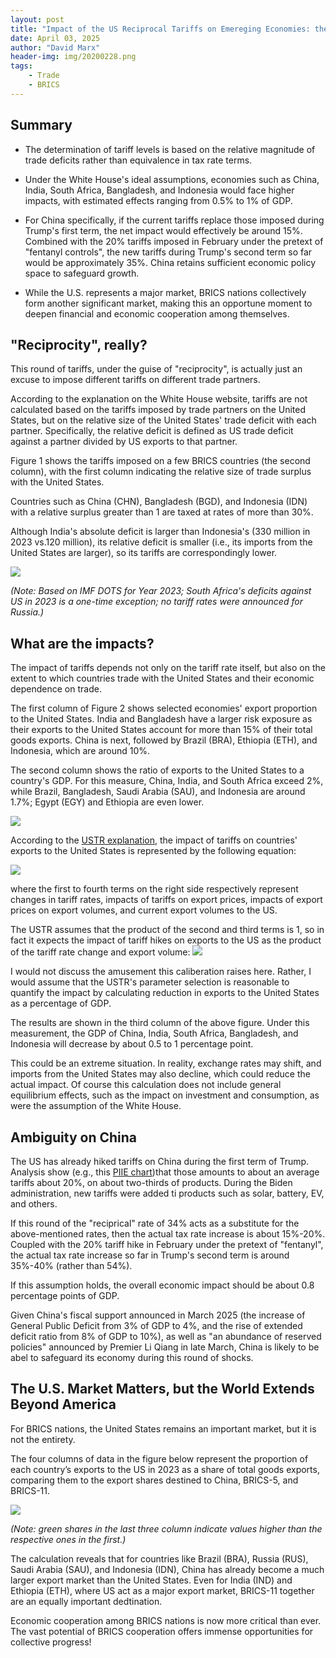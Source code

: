 ```yaml
---
layout: post
title: "Impact of the US Reciprocal Tariffs on Emereging Economies: the case of BRICS"
date: April 03, 2025
author: "David Marx"
header-img: img/20200228.png
tags:
    - Trade
    - BRICS
---
```


## Summary

- The determination of tariff levels is based on the relative magnitude of trade deficits rather than equivalence in tax rate terms. 

- Under the White House's ideal assumptions, economies such as China, India, South Africa, Bangladesh, and Indonesia would face higher impacts, with estimated effects ranging from 0.5% to 1% of GDP. 

- For China specifically, if the current tariffs replace those imposed during Trump's first term, the net impact would effectively be around 15%. Combined with the 20% tariffs imposed in February under the pretext of "fentanyl controls", the new tariffs during Trump's second term so far would be approximately 35%. China retains sufficient economic policy space to safeguard growth. 

- While the U.S. represents a major market, BRICS nations collectively form another significant market, making this an opportune moment to deepen financial and economic cooperation among themselves.



## "Reciprocity", really? 
This round of tariffs, under the guise of "reciprocity", is actually just an excuse to impose different tariffs on different trade partners. 

According to the explanation on the White House website, tariffs are not calculated based on the tariffs imposed by trade partners on the United States, but on the relative size of the United States' trade deficit with each partner. Specifically, the relative deficit is defined as US trade deficit against a partner divided by US exports to that partner.

Figure 1 shows the tariffs imposed on a few  BRICS countries (the second column), with the first column indicating the relative size of trade surplus with the United States. 

Countries such as China (CHN), Bangladesh (BGD), and Indonesia (IDN) with a relative surplus greater than 1 are taxed at rates of more than 30%. 

Although India's absolute deficit is larger than Indonesia's (330 million in 2023 vs.120 million), its relative deficit is smaller (i.e., its imports from the United States are larger), so its tariffs are correspondingly lower.

![](https://david-chi-zhang.github.io/MReview/img/20250403/F1.png)

*(Note: Based on IMF DOTS for Year 2023; South Africa's deficits against US in 2023 is a one-time exception; no tariff rates were announced for Russia.)* 

## What are the impacts?
The impact of tariffs depends not only on the tariff rate itself, but also on the extent to which countries trade with the United States and their economic dependence on trade. 

The first column of Figure 2 shows selected economies' export proportion to the United States. India and Bangladesh have a larger risk exposure as their exports to the United States account for more than 15% of their total goods exports. China is next, followed by Brazil (BRA), Ethiopia (ETH), and Indonesia, which are around 10%. 

The second column shows the ratio of exports to the United States to a country's GDP. For this measure, China, India, and South Africa exceed 2%, while Brazil, Bangladesh, Saudi Arabia (SAU), and Indonesia are around 1.7%; Egypt (EGY) and Ethiopia are even lower. 

![](https://david-chi-zhang.github.io/MReview/img/20250403/F2.png)

According to  the [USTR explanation](https://www.bing.com/ck/a?!&&p=28b75a8b94b7330cd5b1b674872b70f9abc87d5d636392d7c0404cba7bfdc231JmltdHM9MTc0MzYzODQwMA&ptn=3&ver=2&hsh=4&fclid=07ebcb19-da18-6089-3b89-d94fdb106148&psq=+reciprocal+tariffs+calculationss+ustr&u=a1aHR0cHM6Ly91c3RyLmdvdi9pc3N1ZS1hcmVhcy9yZWNpcHJvY2FsLXRhcmlmZi1jYWxjdWxhdGlvbnM&ntb=1), the impact of tariffs on countries' exports to the United States is represented by the following equation: 

![](https://david-chi-zhang.github.io/MReview/img/20250403/F3.png)

where the first to fourth terms on the right side respectively represent changes in tariff rates, impacts of tariffs on export prices, impacts of export prices on export volumes, and current export volumes to the US. 

The USTR assumes that the product of the second and third terms is 1, so in fact it expects the impact of tariff hikes on exports to the US as the product of the tariff rate change and export volume: 
![](https://david-chi-zhang.github.io/MReview/img/20250403/F4.png)

I would not discuss the amusement this caliberation raises here. Rather, I would assume that the USTR's parameter selection is reasonable to quantify the impact by calculating reduction in exports to the United States as a percentage of GDP. 

The results are shown in the third column of the above figure. Under this measurement, the GDP of China, India, South Africa, Bangladesh, and Indonesia will decrease by about 0.5 to 1 percentage point. 

This could be an extreme situation. In reality, exchange rates may shift, and imports from the United States may also decline, which could reduce the actual impact. Of course this calculation does not include general equilibrium effects, such as the impact on investment and consumption, as were the assumption of the White House.


## Ambiguity on China
The US has already hiked tariffs on China during the first term of Trump.  Analysis show (e.g., this [PIIE chart](https://www.piie.com/research/piie-charts/2019/us-china-trade-war-tariffs-date-chart))that those amounts to about an average tariffs about 20%, on about two-thirds of products. During the Biden administration, new tariffs were added ti products such as solar, battery, EV, and others. 

If this round of the "reciprical" rate of 34% acts as a substitute for the above-mentioned rates, then the actual tax rate increase is about 15%-20%. Coupled with the 20% tariff hike in February under the pretext of "fentanyl", the actual tax rate increase so far in Trump's second term is around  35%-40% (rather than 54%). 

If this assumption holds, the overall economic impact should be about 0.8 percentage points of GDP. 

Given China's fiscal support announced in March 2025 (the increase of General Public Deficit from 3% of GDP to 4%, and the rise of extended deficit ratio from 8% of GDP to 10%), as well as "an abundance of reserved policies" announced by Premier Li Qiang in late March, China is likely to be abel to safeguard its economy during this round of shocks.


## The U.S. Market Matters, but the World Extends Beyond America
For BRICS nations, the United States remains an important market, but it is not the entirety. 

The four columns of data in the figure below represent the proportion of each country’s exports to the US  in 2023 as a share of total goods exports, comparing them to the export shares destined to China, BRICS-5, and BRICS-11. 

![](https://david-chi-zhang.github.io/MReview/img/20250403/F5.png)

*(Note: green shares in the last three column indicate values higher than the respective ones in the first.)*

The calculation reveals that for countries like Brazil (BRA), Russia (RUS), Saudi Arabia (SAU), and Indonesia (IDN), China has already become a much larger export market than the United States. Even for India (IND) and Ethiopia (ETH), where US act as a major export market, BRICS-11 together are an equally important dedtination. 

Economic cooperation among BRICS nations is now more critical than ever. The vast potential of BRICS cooperation offers immense opportunities for collective progress! ​ ​

